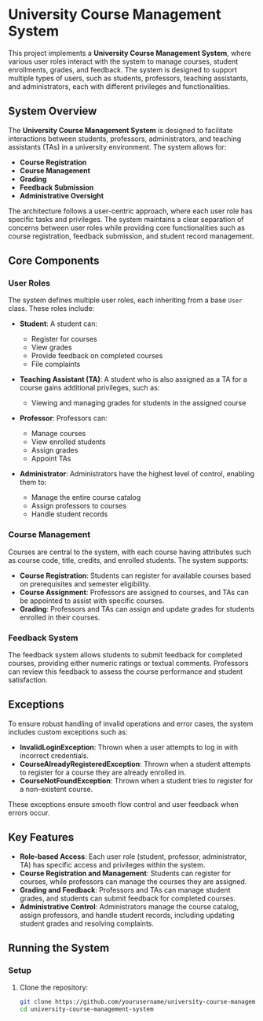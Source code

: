 # University Course Management System

This project implements a **University Course Management System**, where various user roles interact with the system to manage courses, student enrollments, grades, and feedback. The system is designed to support multiple types of users, such as students, professors, teaching assistants, and administrators, each with different privileges and functionalities.

## System Overview

The **University Course Management System** is designed to facilitate interactions between students, professors, administrators, and teaching assistants (TAs) in a university environment. The system allows for:

- **Course Registration**
- **Course Management**
- **Grading**
- **Feedback Submission**
- **Administrative Oversight**

The architecture follows a user-centric approach, where each user role has specific tasks and privileges. The system maintains a clear separation of concerns between user roles while providing core functionalities such as course registration, feedback submission, and student record management.

## Core Components

### User Roles

The system defines multiple user roles, each inheriting from a base `User` class. These roles include:

- **Student**: A student can:
  - Register for courses
  - View grades
  - Provide feedback on completed courses
  - File complaints

- **Teaching Assistant (TA)**: A student who is also assigned as a TA for a course gains additional privileges, such as:
  - Viewing and managing grades for students in the assigned course

- **Professor**: Professors can:
  - Manage courses
  - View enrolled students
  - Assign grades
  - Appoint TAs

- **Administrator**: Administrators have the highest level of control, enabling them to:
  - Manage the entire course catalog
  - Assign professors to courses
  - Handle student records

### Course Management

Courses are central to the system, with each course having attributes such as course code, title, credits, and enrolled students. The system supports:

- **Course Registration**: Students can register for available courses based on prerequisites and semester eligibility.
- **Course Assignment**: Professors are assigned to courses, and TAs can be appointed to assist with specific courses.
- **Grading**: Professors and TAs can assign and update grades for students enrolled in their courses.

### Feedback System

The feedback system allows students to submit feedback for completed courses, providing either numeric ratings or textual comments. Professors can review this feedback to assess the course performance and student satisfaction.

## Exceptions

To ensure robust handling of invalid operations and error cases, the system includes custom exceptions such as:

- **InvalidLoginException**: Thrown when a user attempts to log in with incorrect credentials.
- **CourseAlreadyRegisteredException**: Thrown when a student attempts to register for a course they are already enrolled in.
- **CourseNotFoundException**: Thrown when a student tries to register for a non-existent course.

These exceptions ensure smooth flow control and user feedback when errors occur.

## Key Features

- **Role-based Access**: Each user role (student, professor, administrator, TA) has specific access and privileges within the system.
- **Course Registration and Management**: Students can register for courses, while professors can manage the courses they are assigned.
- **Grading and Feedback**: Professors and TAs can manage student grades, and students can submit feedback for completed courses.
- **Administrative Control**: Administrators manage the course catalog, assign professors, and handle student records, including updating student grades and resolving complaints.

## Running the System

### Setup

1. Clone the repository:

   ```bash
   git clone https://github.com/yourusername/university-course-management-system.git
   cd university-course-management-system
